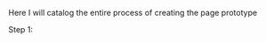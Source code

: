 Here I will catalog the entire process of creating the page prototype

Step 1:

<img src="1º Step.jpg" alt="" srcset="" style="box-shadow: 2px 2px 10px black">
